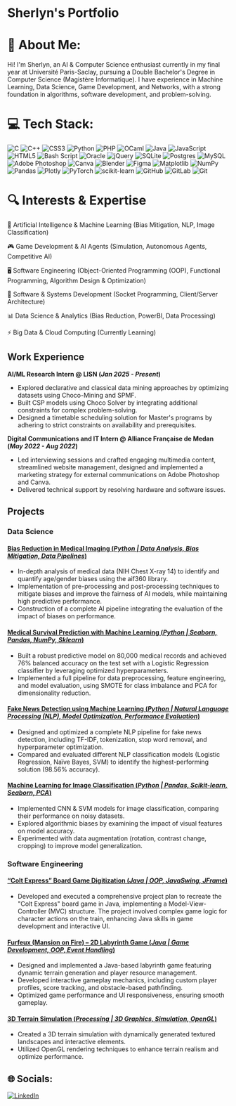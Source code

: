 # Sherlyn's Portfolio

# 💫 About Me:
Hi! I'm Sherlyn, an AI & Computer Science enthusiast currently in my final year at Université Paris-Saclay, pursuing a Double Bachelor's Degree in Computer Science (Magistère Informatique). I have experience in Machine Learning, Data Science, Game Development, and Networks, with a strong foundation in algorithms, software development, and problem-solving.

# 💻 Tech Stack:
![C](https://img.shields.io/badge/c-%2300599C.svg?style=flat&logo=c&logoColor=white) ![C++](https://img.shields.io/badge/c++-%2300599C.svg?style=flat&logo=c%2B%2B&logoColor=white) ![CSS3](https://img.shields.io/badge/css3-%231572B6.svg?style=flat&logo=css3&logoColor=white) ![Python](https://img.shields.io/badge/python-3670A0?style=flat&logo=python&logoColor=ffdd54) ![PHP](https://img.shields.io/badge/php-%23777BB4.svg?style=flat&logo=php&logoColor=white) ![OCaml](https://img.shields.io/badge/OCaml-%23E98407.svg?style=flat&logo=ocaml&logoColor=white) ![Java](https://img.shields.io/badge/java-%23ED8B00.svg?style=flat&logo=openjdk&logoColor=white) ![JavaScript](https://img.shields.io/badge/javascript-%23323330.svg?style=flat&logo=javascript&logoColor=%23F7DF1E) ![HTML5](https://img.shields.io/badge/html5-%23E34F26.svg?style=flat&logo=html5&logoColor=white) ![Bash Script](https://img.shields.io/badge/bash_script-%23121011.svg?style=flat&logo=gnu-bash&logoColor=white) ![Oracle](https://img.shields.io/badge/Oracle-F80000?style=flat&logo=oracle&logoColor=white) ![jQuery](https://img.shields.io/badge/jquery-%230769AD.svg?style=flat&logo=jquery&logoColor=white) ![SQLite](https://img.shields.io/badge/sqlite-%2307405e.svg?style=flat&logo=sqlite&logoColor=white) ![Postgres](https://img.shields.io/badge/postgres-%23316192.svg?style=flat&logo=postgresql&logoColor=white) ![MySQL](https://img.shields.io/badge/mysql-4479A1.svg?style=flat&logo=mysql&logoColor=white) ![Adobe Photoshop](https://img.shields.io/badge/adobe%20photoshop-%2331A8FF.svg?style=flat&logo=adobe%20photoshop&logoColor=white) ![Canva](https://img.shields.io/badge/Canva-%2300C4CC.svg?style=flat&logo=Canva&logoColor=white) ![Blender](https://img.shields.io/badge/blender-%23F5792A.svg?style=flat&logo=blender&logoColor=white) ![Figma](https://img.shields.io/badge/figma-%23F24E1E.svg?style=flat&logo=figma&logoColor=white) ![Matplotlib](https://img.shields.io/badge/Matplotlib-%23ffffff.svg?style=flat&logo=Matplotlib&logoColor=black) ![NumPy](https://img.shields.io/badge/numpy-%23013243.svg?style=flat&logo=numpy&logoColor=white) ![Pandas](https://img.shields.io/badge/pandas-%23150458.svg?style=flat&logo=pandas&logoColor=white) ![Plotly](https://img.shields.io/badge/Plotly-%233F4F75.svg?style=flat&logo=plotly&logoColor=white) ![PyTorch](https://img.shields.io/badge/PyTorch-%23EE4C2C.svg?style=flat&logo=PyTorch&logoColor=white) ![scikit-learn](https://img.shields.io/badge/scikit--learn-%23F7931E.svg?style=flat&logo=scikit-learn&logoColor=white) ![GitHub](https://img.shields.io/badge/github-%23121011.svg?style=flat&logo=github&logoColor=white) ![GitLab](https://img.shields.io/badge/gitlab-%23181717.svg?style=flat&logo=gitlab&logoColor=white) ![Git](https://img.shields.io/badge/git-%23F05033.svg?style=flat&logo=git&logoColor=white)


# 🔍 Interests & Expertise
🤖 Artificial Intelligence & Machine Learning (Bias Mitigation, NLP, Image Classification)

🎮 Game Development & AI Agents (Simulation, Autonomous Agents, Competitive AI)

🖥  Software Engineering (Object-Oriented Programming (OOP), Functional Programming, Algorithm Design & Optimization)

🔗 Software & Systems Development (Socket Programming, Client/Server Architecture)

📊 Data Science & Analytics (Bias Reduction, PowerBI, Data Processing)

⚡ Big Data & Cloud Computing (Currently Learning)

## Work Experience

**AI/ML Research Intern @ LISN (_Jan 2025 - Present_)**
- Explored declarative and classical data mining approaches by optimizing datasets using Choco-Mining and SPMF.
- Built CSP models using Choco Solver by integrating additional constraints for complex problem-solving.
- Designed a timetable scheduling solution for Master's programs by adhering to strict constraints on availability and prerequisites.

**Digital Communications and IT Intern @ Alliance Française de Medan (_May 2022 - Aug 2022_)**
- Led interviewing sessions and crafted engaging multimedia content, streamlined website management, designed and implemented a marketing strategy for external communications on Adobe Photoshop and Canva.
- Delivered technical support by resolving hardware and software issues.

## Projects
### Data Science

#### [Bias Reduction in Medical Imaging (_Python | Data Analysis, Bias Mitigation, Data Pipelines_)](https://github.com/s-lee7/Bias-Reduction-in-Medical-Imaging.git)
- In-depth analysis of medical data (NIH Chest X-ray 14) to identify and quantify age/gender biases using the aif360 library.
- Implementation of pre-processing and post-processing techniques to mitigate biases and improve the fairness of AI models, while maintaining high predictive performance.
- Construction of a complete AI pipeline integrating the evaluation of the impact of biases on performance.

#### [Medical Survival Prediction with Machine Learning (_Python | Seaborn, Pandas, NumPy, Sklearn_)](https://github.com/s-lee7/Medical-Survival-Prediction-with-Machine-Learning.git)
- Built a robust predictive model on 80,000 medical records and achieved 76% balanced accuracy on the test set with a Logistic Regression classifier by leveraging optimized hyperparameters.
- Implemented a full pipeline for data preprocessing, feature engineering, and model evaluation, using SMOTE for class imbalance and PCA for dimensionality reduction.

#### [Fake News Detection using Machine Learning (_Python | Natural Language Processing (NLP), Model Optimization, Performance Evaluation_)](https://github.com/s-lee7/Medical-Survival-Prediction-with-Machine-Learning.git)
- Designed and optimized a complete NLP pipeline for fake news detection, including TF-IDF, tokenization, stop word removal, and hyperparameter optimization.
- Compared and evaluated different NLP classification models (Logistic Regression, Naïve Bayes, SVM) to identify the highest-performing solution (98.56% accuracy).

#### [Machine Learning for Image Classification (_Python | Pandas, Scikit-learn, Seaborn, PCA_)](https://github/...)
- Implemented CNN & SVM models for image classification, comparing their performance on noisy datasets.
- Explored algorithmic biases by examining the impact of visual features on model accuracy.
- Experimented with data augmentation (rotation, contrast change, cropping) to improve model generalization.

### Software Engineering
#### [“Colt Express” Board Game Digitization (_Java | OOP, JavaSwing, JFrame_)](https://github.com/s-lee7/colt-express-board-game-digitization.git)
- Developed and executed a comprehensive project plan to recreate the "Colt Express" board game in Java, implementing a Model-View-Controller (MVC) structure. The project involved complex game logic for character actions on the train, enhancing Java skills in game development and interactive UI.

#### [Furfeux (Mansion on Fire) – 2D Labyrinth Game (_Java | Game Development, OOP, Event Handling_)](https://github.com/s-lee7/Furfeux-Labyrinth-Game.git)
- Designed and implemented a Java-based labyrinth game featuring dynamic terrain generation and player resource management.
- Developed interactive gameplay mechanics, including custom player profiles, score tracking, and obstacle-based pathfinding.
- Optimized game performance and UI responsiveness, ensuring smooth gameplay.

#### [3D Terrain Simulation (_Processing | 3D Graphics, Simulation, OpenGL_)](https://github.com/s-lee7/pylons-in-the-hills-computer-graphics.git)
- Created a 3D terrain simulation with dynamically generated textured landscapes and interactive elements.
- Utilized OpenGL rendering techniques to enhance terrain realism and optimize performance.


## 🌐 Socials:
[![LinkedIn](https://img.shields.io/badge/LinkedIn-%230077B5.svg?logo=linkedin&logoColor=white)](https://linkedin.com/in/https://www.linkedin.com/in/sherlyn-angelina-lee-6a72b8257/) 




